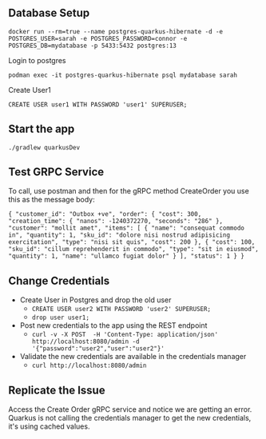 ## Database Setup

`docker run --rm=true --name postgres-quarkus-hibernate -d -e POSTGRES_USER=sarah -e POSTGRES_PASSWORD=connor -e POSTGRES_DB=mydatabase -p 5433:5432 postgres:13
`

Login to postgres 

`podman exec -it postgres-quarkus-hibernate psql mydatabase sarah`

Create User1

`CREATE USER user1 WITH PASSWORD 'user1' SUPERUSER;`

## Start the app
`./gradlew quarkusDev`


## Test GRPC Service
To call, use postman and then for the gRPC method CreateOrder you use this as the message body:

`
{
"customer_id": "Outbox +ve",
"order": {
"cost": 300,
"creation_time": {
"nanos": -1240372270,
"seconds": "286"
},
"customer": "mollit amet",
"items": [
{
"name": "consequat commodo in",
"quantity": 1,
"sku_id": "dolore nisi nostrud adipisicing exercitation",
"type": "nisi sit quis",
"cost": 200
},
{
"cost": 100,
"sku_id": "cillum reprehenderit in commodo",
"type": "sit in eiusmod",
"quantity": 1,
"name": "ullamco fugiat dolor"
}
],
"status": 1
}
}
`

## Change Credentials

- Create User in Postgres and drop the old user
  - `CREATE USER user2 WITH PASSWORD 'user2' SUPERUSER;`
  - `drop user user1;`
- Post new credentials to the app using the REST endpoint
  - `curl -v -X POST  -H 'Content-Type: application/json' http://localhost:8080/admin -d '{"password":"user2","user":"user2"}'`
- Validate the new credentials are available in the credentials manager
  - `curl http://localhost:8080/admin`

## Replicate the Issue
Access the Create Order gRPC service and notice we are getting an error. Quarkus is not calling the credentials manager to get the new credentials, it's using cached values. 